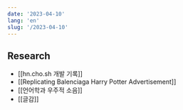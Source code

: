 ```yaml
---
date: '2023-04-10'
lang: 'en'
slug: '/2023-04-10'
---
```


## Research

- [[hn.cho.sh 개발 기록]]
- [[Replicating Balenciaga Harry Potter Advertisement]]
- [[언어학과 우주적 소음]]
- [[글감]]
